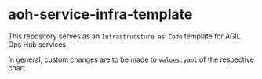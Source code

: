 # aoh-service-infra-template

This repository serves as an `Infrastrucsture as Code` template for AGIL Ops Hub services.

In general, custom changes are to be made to `values.yaml` of the respective chart.
